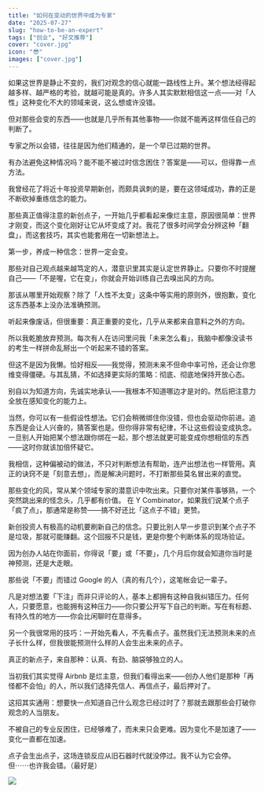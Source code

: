 ```yaml
---
title: "如何在变动的世界中成为专家"
date: "2025-07-27"
slug: "how-to-be-an-expert"
tags: ["创业", "好文推荐"]
cover: "cover.jpg"
icon: "😎"
images: ["cover.jpg"]
---
```

如果这世界是静止不变的，我们对观念的信心就能一路线性上升。某个想法经得起越多样、越严格的考验，就越可能是真的。许多人其实默默相信这一点——对「人性」这种变化不大的领域来说，这么想或许没错。



但对那些会变的东西——也就是几乎所有其他事物——你就不能再这样信任自己的判断了。



专家之所以会错，往往是因为他们精通的，是一个早已过期的世界。



有办法避免这种情况吗？能不能不被过时信念困住？答案是——可以，但得靠一点方法。



我曾经花了将近十年投资早期新创，而颇具讽刺的是，要在这领域成功，靠的正是不断砍掉重练信念的能力。



那些真正值得注意的新创点子，一开始几乎都看起来像烂主意，原因很简单：世界才刚变，而这个变化刚好让它从坏变成了对。我花了很多时间学会分辨这种「翻盘」，而这套技巧，其实也能套用在一切新想法上。



第一步，养成一种信念：世界一定会变。



那些对自己观点越来越笃定的人，潜意识里其实是认定世界静止。只要你不时提醒自己——「不是喔，它在变」，你就会开始训练自己去嗅出风的方向。



那该从哪里开始观察？除了「人性不太变」这条中等实用的原则外，很抱歉，变化这东西基本上没办法准确预测。



听起来像废话，但很重要：真正重要的变化，几乎从来都来自意料之外的方向。



所以我乾脆放弃预测。每次有人在访问里问我「未来怎么看」，我脑中都像没读书的考生一样拼命乱掰出一个听起来不错的答案。



但这不是因为我懒。恰好相反——我觉得，预测未来不但命中率可怜，还会让你思维变得僵硬。与其乱猜，不如选择更实际的策略：彻底、彻底地保持开放心态。



别自以为知道方向，先诚实地承认——我根本不知道哪边才是对的。然后把注意力全放在感知变化的能力上。



当然，你可以有一些假设性想法。它们会稍微绑住你没错，但也会驱动你前进。追东西是会让人兴奋的，猜答案也是。但你得非常有纪律，不让这些假设变成执念。
一旦别人开始把某个想法跟你绑在一起，那个想法就更可能变成你想相信的东西——这时你就该加倍怀疑它。



我相信，这种偏被动的做法，不只对判断想法有帮助，连产出想法也一样管用。真正的诀窍不是「刻意去想」，而是解决问题时，不打断那些莫名冒出来的直觉。



那些变化的风，常从某个领域专家的潜意识中吹出来。只要你对某件事够熟，一个突然跳出来的怪念头，几乎都有价值。
在 Y Combinator，如果我们说某个点子「疯了点」，那通常是称赞——搞不好还比「这点子不错」更赞。



新创投资人有极高的动机要刷新自己的信念。只要比别人早一步意识到某个点子不是垃圾，那就可能赚翻。这个回报不只是钱，更是你整个判断体系的现场验证。



因为创办人站在你面前，你得说「要」或「不要」，几个月后你就会知道你当时是神预测，还是大走眼。



那些说「不要」而错过 Google 的人（真的有几个），这笔帐会记一辈子。



凡是对想法要「下注」而非只评论的人，基本上都拥有这种自我纠错压力。任何人，只要愿意，也能拥有这种压力——你只要公开写下自己的判断。写在有标题、有持久性的地方——你会比闲聊时在意得多。



另一个我很常用的技巧：一开始先看人，不先看点子。虽然我们无法预测未来的点子长什么样，但我很能预测什么样的人会生出未来的点子。



真正的新点子，来自那种：认真、有劲、脑袋够独立的人。



当初我们其实觉得 Airbnb 是烂主意，但我们看得出来——创办人他们是那种「再怪都不会怕」的人，所以我们选择先信人、再信点子，最后押对了。



这招其实通用：想要快一点知道自己什么观念已经过时了？那就去跟那些会打破你观念的人当朋友。



不被自己的专业反困住，已经够难了，而未来只会更难。因为变化不是加速了——变化一直都在加速。



点子会生出点子，这场连锁反应从旧石器时代就没停过。我不认为它会停。
但⋯⋯也许我会错。（最好是）




![](https://prod-files-secure.s3.us-west-2.amazonaws.com/112d0858-5090-4d34-a606-b75eb8d65fd2/46476355-9cf3-4e99-9b7a-3531bc426380/1000202064.png?X-Amz-Algorithm=AWS4-HMAC-SHA256&X-Amz-Content-Sha256=UNSIGNED-PAYLOAD&X-Amz-Credential=ASIAZI2LB46654WWDUEQ%2F20250810%2Fus-west-2%2Fs3%2Faws4_request&X-Amz-Date=20250810T233217Z&X-Amz-Expires=3600&X-Amz-Security-Token=IQoJb3JpZ2luX2VjEKf%2F%2F%2F%2F%2F%2F%2F%2F%2F%2FwEaCXVzLXdlc3QtMiJGMEQCIEvkZPWgabhvlGompQB0lGDS2%2FDE6DLTz%2B79y0fhAomlAiACmrnnf9a9YJSaC%2BqrhhwvvVo1VbKezPhbx3XSBetCYCqIBAjg%2F%2F%2F%2F%2F%2F%2F%2F%2F%2F8BEAAaDDYzNzQyMzE4MzgwNSIMPho0oi71hmcmIay7KtwDosFDFLJV%2Bv%2BzI6J%2Bp4nnc7VgHrw9i0F9DDfX0PpwPiPNGV3BB98ElhxzTVsqGuGQ7dPqSLEmnDU6moXTE%2F7lktl8%2BP%2FNrRxJVTWOk69yteSBEZxV%2Fl5GxW231oGvzjTEmx1urfBkw3K7krQMm5GUD3qua7wG7mXdZz6Qr931JfxNr4ri9L9n2zt8Vf8dfSsphp%2F3ciVw9qw%2B48jWAy9b1CVvKTWIgHIT54JbA7TRztPiie1BsFgCrrPyRbTURe8rBfEj1DmnBekPC9y16NrmsTSTaRyItBDV%2F00n9Yk7zjy7Nmf2eYyjRGxRweYo%2B%2BYVZ%2BPsvQrJTb0VAG4KC1JPcaMIKCvNZ1dvajVUWyZxO05ujM%2BH8Ekeg6YaOGcVcIk%2BIB1FbprlbI%2FSBhQf%2BUYkvUkblgt8e%2FljCGpLPmNy8uzDKdnd%2BiRMKrztCNbu9OTDbsknwMqikYPblXr5RuJxihBVnHExM59fDAztA%2Bl%2F%2F5bzZLQIaKxf6gs8nH9fd35n9SWcj8WoR0uoqaWA0TyGXH5lGh052rlO%2FZKZQ0ub9SvL2fl7DtsCZV8z4rJ9UmBzas6yw3%2Ba3WwisAHVNoHvaY729RgDVqVTbpqvmnNt0pj11TuQCI%2BYpqXjc6YwksDkxAY6pgEU4DLXkkr%2BthnfYkE1OkPa%2FEn3%2FnoG8pKEtSL7v4kHNiQEhFD%2FSdOCOXTKReyh5YVx7J%2FUCQLfVcD101VjP7P92R7PG4zbXen8F3SJBntUeeAswAMoeoKYzv4CyA2VI2aQH4vPZmD2bYbdIFVbE%2FF43SWGZiviemMhma9UnP5eTOT%2Fg4cRXj7DhOELgr6be4QBWVd00fKU0w5UUdqUqmH35IgcJPtK&X-Amz-Signature=88c499c1068a493f9b3612917023e599d775b3adb93641db835d763bc1330532&X-Amz-SignedHeaders=host&x-amz-checksum-mode=ENABLED&x-id=GetObject)

